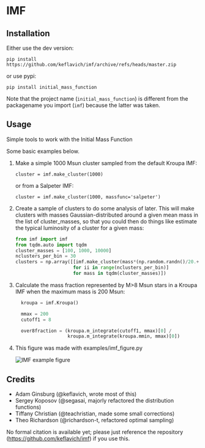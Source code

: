 # IMF

## Installation

Either use the dev version:

```
pip install https://github.com/keflavich/imf/archive/refs/heads/master.zip
```

or use pypi:
```
pip install initial_mass_function
```

Note that the project name (`initial_mass_function`) is different from the
packagename you import (`imf`) because the latter was taken.


## Usage

Simple tools to work with the Initial Mass Function

Some basic examples below.

1. Make a simple 1000 Msun cluster sampled from the default Kroupa IMF:

    ```
    cluster = imf.make_cluster(1000)
    ```

   or from a Salpeter IMF:

    ```
    cluster = imf.make_cluster(1000, massfunc='salpeter')
    ```

2. Create a sample of clusters to do some analysis of later.  This will make clusters
   with masses Gaussian-distributed around a given mean mass in the list of
   cluster_masses, so that you could then do things like estimate the typical
   luminosity of a cluster for a given mass:

    ```python
   from imf import imf
   from tqdm.auto import tqdm
   cluster_masses = [100, 1000, 10000]
   nclusters_per_bin = 30
   clusters = np.array([[imf.make_cluster(mass*(np.random.randn()/20.+1.), silent=True)
                         for ii in range(nclusters_per_bin)]
                         for mass in tqdm(cluster_masses)])
   ```

3. Calculate the mass fraction represented by M>8 Msun stars in a Kroupa IMF when
   the maximum mass is 200 Msun:

   ```python
     kroupa = imf.Kroupa()

     mmax = 200
     cutoff1 = 8

     over8fraction = (kroupa.m_integrate(cutoff1, mmax)[0] /
                      kroupa.m_integrate(kroupa.mmin, mmax)[0])
    ```

4. This figure was made with examples/imf_figure.py

    ![IMF example figure](examples/plots/imf.png)



## Credits

 * Adam Ginsburg (@keflavich, wrote most of this)
 * Sergey Koposov (@segasai, majorly refactored the distribution functions)
 * Tiffany Christian (@teachristian, made some small corrections)
 * Theo Richardson (@richardson-t, refactored optimal sampling)

No formal citation is available yet; please just reference the repository
(https://github.com/keflavich/imf) if you use this.
